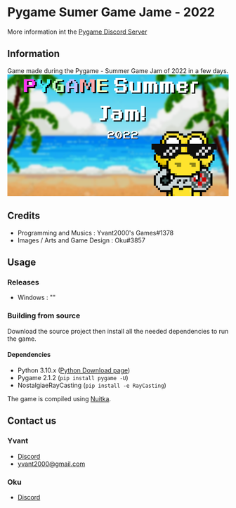 # Pygame Sumer Game Jame - 2022

More information int the [Pygame Discord Server](https://discord.com/invite/ZuB2RySPRJ)

## Information 

Game made during the Pygame - Summer Game Jam of 2022 in a few days. 
![Pygame Summer Jam 2022 image](https://raw.githubusercontent.com/Yvant2000/pygame_summer_game_jam_2022/main/data/splash_screen/thUeMh.png)

## Credits

- Programming and Musics : Yvant2000's Games#1378
- Images / Arts and Game Design : Oku#3857

## Usage


### Releases

- Windows :
"<insert download link here>"

### Building from source

Download the source project then install all the needed dependencies to run the game.

#### Dependencies

- Python 3.10.x ([Python Download page](https://www.python.org/downloads/))
- Pygame 2.1.2 (`pip install pygame -U`)
- NostalgiaeRayCasting (`pip install -e RayCasting`)

The game is compiled using [Nuitka](https://nuitka.net/doc/user-manual.html#installation).

## Contact us

### Yvant

- [Discord](https://discordapp.com/users/162516519543111680)
- yvant2000@gmail.com

### Oku

- [Discord](https://discordapp.com/users/411566548059422731)